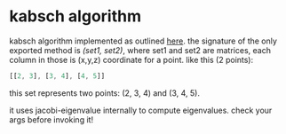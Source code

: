 kabsch algorithm
===================
kabsch algorithm implemented as outlined [here](http://boscoh.com/protein/rmsd-root-mean-square-deviation.html). the signature of the only exported method is _(set1, set2)_, where set1 and set2 are matrices, each column in those is (x,y,z) coordinate for a point. like this (2 points):

```javascript
[[2, 3], [3, 4], [4, 5]]
```

this set represents two points: (2, 3, 4) and (3, 4, 5).

it uses jacobi-eigenvalue internally to compute eigenvalues. check your args before invoking it!